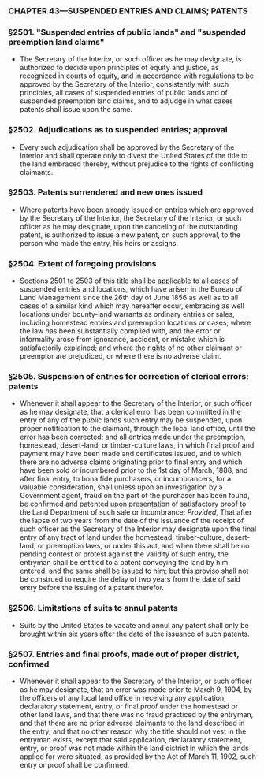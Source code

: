 ### **CHAPTER 43—SUSPENDED ENTRIES AND CLAIMS; PATENTS**

### §2501. "Suspended entries of public lands" and "suspended preemption land claims"
* The Secretary of the Interior, or such officer as he may designate, is authorized to decide upon principles of equity and justice, as recognized in courts of equity, and in accordance with regulations to be approved by the Secretary of the Interior, consistently with such principles, all cases of suspended entries of public lands and of suspended preemption land claims, and to adjudge in what cases patents shall issue upon the same.

### §2502. Adjudications as to suspended entries; approval
* Every such adjudication shall be approved by the Secretary of the Interior and shall operate only to divest the United States of the title to the land embraced thereby, without prejudice to the rights of conflicting claimants.

### §2503. Patents surrendered and new ones issued
* Where patents have been already issued on entries which are approved by the Secretary of the Interior, the Secretary of the Interior, or such officer as he may designate, upon the canceling of the outstanding patent, is authorized to issue a new patent, on such approval, to the person who made the entry, his heirs or assigns.

### §2504. Extent of foregoing provisions
* Sections 2501 to 2503 of this title shall be applicable to all cases of suspended entries and locations, which have arisen in the Bureau of Land Management since the 26th day of June 1856 as well as to all cases of a similar kind which may hereafter occur, embracing as well locations under bounty-land warrants as ordinary entries or sales, including homestead entries and preemption locations or cases; where the law has been substantially complied with, and the error or informality arose from ignorance, accident, or mistake which is satisfactorily explained; and where the rights of no other claimant or preemptor are prejudiced, or where there is no adverse claim.

### §2505. Suspension of entries for correction of clerical errors; patents
* Whenever it shall appear to the Secretary of the Interior, or such officer as he may designate, that a clerical error has been committed in the entry of any of the public lands such entry may be suspended, upon proper notification to the claimant, through the local land office, until the error has been corrected; and all entries made under the preemption, homestead, desert-land, or timber-culture laws, in which final proof and payment may have been made and certificates issued, and to which there are no adverse claims originating prior to final entry and which have been sold or incumbered prior to the 1st day of March, 1888, and after final entry, to bona fide purchasers, or incumbrancers, for a valuable consideration, shall unless upon an investigation by a Government agent, fraud on the part of the purchaser has been found, be confirmed and patented upon presentation of satisfactory proof to the Land Department of such sale or incumbrance: _Provided_, That after the lapse of two years from the date of the issuance of the receipt of such officer as the Secretary of the Interior may designate upon the final entry of any tract of land under the homestead, timber-culture, desert-land, or preemption laws, or under this act, and when there shall be no pending contest or protest against the validity of such entry, the entryman shall be entitled to a patent conveying the land by him entered, and the same shall be issued to him; but this proviso shall not be construed to require the delay of two years from the date of said entry before the issuing of a patent therefor.

### §2506. Limitations of suits to annul patents
* Suits by the United States to vacate and annul any patent shall only be brought within six years after the date of the issuance of such patents.

### §2507. Entries and final proofs, made out of proper district, confirmed
* Whenever it shall appear to the Secretary of the Interior, or such officer as he may designate, that an error was made prior to March 9, 1904, by the officers of any local land office in receiving any application, declaratory statement, entry, or final proof under the homestead or other land laws, and that there was no fraud practiced by the entryman, and that there are no prior adverse claimants to the land described in the entry, and that no other reason why the title should not vest in the entryman exists, except that said application, declaratory statement, entry, or proof was not made within the land district in which the lands applied for were situated, as provided by the Act of March 11, 1902, such entry or proof shall be confirmed.